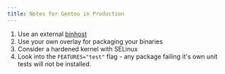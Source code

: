 ```yaml
---
title: Notes for Gentoo in Production
---
```


1. Use an external [binhost](https://wiki.gentoo.org/wiki/Binary_package_guide)
1. Use your own overlay for packaging your binaries
1. Consider a hardened kernel with SELinux
1. Look into the `FEATURES="test"` flag - any package failing it's own unit
   tests will not be installed.
